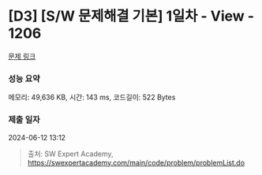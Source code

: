# [D3] [S/W 문제해결 기본] 1일차 - View - 1206 

[문제 링크](https://swexpertacademy.com/main/code/problem/problemDetail.do?contestProbId=AV134DPqAA8CFAYh) 

### 성능 요약

메모리: 49,636 KB, 시간: 143 ms, 코드길이: 522 Bytes

### 제출 일자

2024-06-12 13:12



> 출처: SW Expert Academy, https://swexpertacademy.com/main/code/problem/problemList.do